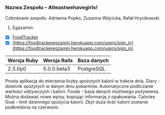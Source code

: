 ### Nazwa Zespołu – Atleastwehavegirls!
Członkowie zespołu: Adrianna Popko, Zuzanna Wójcicka, Rafał Hrycikowski

1. Egazamin:
 - [x] [FoodTracker](https://github.com/AdriannaPopko/asi-egzaminn)
 - [x] [https://foodtrackeregzamin.herokuapp.com/users/sign_in](https://foodtrackeregzamin.herokuapp.com/users/sign_in)

Wersja Ruby|Wersja Rails|Baza danych|
|---|---|---|
|2.3.0p0|5.0.0.beta3|PostgreSQL|

Prosta aplikacja do mierzenia liczby spożytych kalorii w trakcie dnia.
Diary - dziennik spożytych w danym dniu pokarmów. Automatyczne podliczanie wartości odżywczych i kalorii.
Foods - baza danych możliwego pożywienia. Można dodawać nowe wpisy, kopiując informację z opakowania.
Calories Goal - limit dziennego spożycia kalorii. Zbyt duża ilość kalorii zostanie podkreślona na czerwono.
